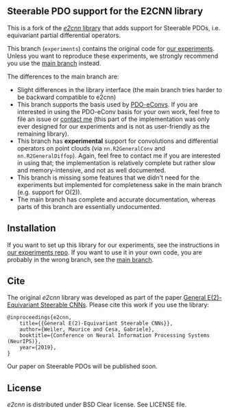 
Steerable PDO support for the E2CNN library
--------------------------------------------------------------------------------
This is a fork of the [*e2cnn* library](https://github.com/QUVA-Lab/e2cnn) that adds support
for Steerable PDOs, i.e. equivariant partial differential operators.

This branch (`experiments`) contains the original code for [our experiments](https://github.com/ejnnr/steerable_pdo_experiments).
Unless you want to reproduce these experiments, we strongly recommend you use
the [main branch](https://github.com/ejnnr/steerable_pdos) instead.

The differences to the main branch are:
- Slight differences in the library interface (the main branch tries harder to be
  backward compatible to e2cnn)
- This branch supports the basis used by [PDO-eConvs](https://arxiv.org/abs/2007.10408).
  If you are interested in using the PDO-eConv basis for your own work, feel free to
  file an issue or [contact me](mailto:erik.jenner99@gmail.com) (this part of the implementation
  was only ever designed for our experiments and is not as user-friendly as the remaining library).
- This branch has **experimental** support for convolutions and differential operators
  on point clouds (via `nn.R2GeneralConv` and `nn.R2GeneralDiffop`). Again, feel free to contact
  me if you are interested in using that; the implementation is relatively complete but
  rather slow and memory-intensive, and not as well documented.
- This branch is missing some features that we didn't need for the experiments but implemented
  for completeness sake in the main branch (e.g. support for O(2)).
- The main branch has complete and accurate documentation, whereas parts of this branch are
  essentially undocumented.

## Installation
If you want to set up this library for our experiments, see the instructions in
[our experiments repo](https://github.com/ejnnr/steerable_pdo_experiments).
If you want to use it in your own code, you are probably in the wrong branch,
see the [main branch](https://github.com/ejnnr/steerable_pdos).

## Cite

The original *e2cnn* library was developed as part of the paper
[General E(2)-Equivariant Steerable CNNs](https://arxiv.org/abs/1911.08251). 
Please cite this work if you use the library:

```
@inproceedings{e2cnn,
    title={{General E(2)-Equivariant Steerable CNNs}},
    author={Weiler, Maurice and Cesa, Gabriele},
    booktitle={Conference on Neural Information Processing Systems (NeurIPS)},
    year={2019},
}
```

Our paper on Steerable PDOs will be published soon.

## License

*e2cnn* is distributed under BSD Clear license. See LICENSE file.
